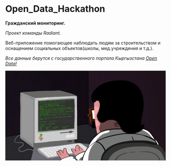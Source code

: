 # Open_Data_Hackathon
__Гражданский мониторинг.__

*Проект команды Radiant.*

Веб-приложение помогающее наблюдать людям за строительством и оснащением социальных объектов(школы, мед.учреждения и т.д.).

*Все данные берутся с государственного портала Кыргызстана [Open Data!](http://data.gov.kg)*



![](coding.gif)
